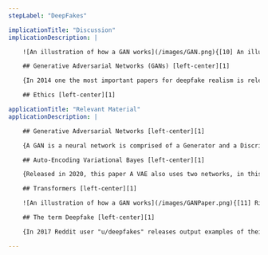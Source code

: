 ```yaml
---
stepLabel: "DeepFakes"

implicationTitle: "Discussion"
implicationDescription: |

    ![An illustration of how a GAN works](/images/GAN.png){[10] An illustration of how a GAN works}[right][1]

    ## Generative Adversarial Networks (GANs) [left-center][1]

    {In 2014 one the most important papers for deepfake realism is released, titled “Generative Adversarial Networks”, this paper has been cited over 70,000 times according to google scholar. GANs are also used in the detection process, as they can leave behind identifiable "fingerprints"}[left-center][1]

    ## Ethics [left-center][1]

applicationTitle: "Relevant Material"
applicationDescription: |

    ## Generative Adversarial Networks [left-center][1]

    {A GAN is a neural network is comprised of a Generator and a Discriminator, the Generator model creates the synthetic media, and the Discriminator model tries to differentiate between the generated and real media. GANs are also used in the detection process, as they can leave behind identifiable "fingerprints".}[left-center][1]

    ## Auto-Encoding Variational Bayes [left-center][1]

    {Released in 2020, this paper A VAE also uses two networks, in this case an Encoder and a Decoder. The first compresses input data into a efficient but human unreadable format. The second tries to recreate the original data from the compressed data. To apply this to deepfakes, the encoder is trained on the first subject and the decoder on the second. This will then try recreate the second subject onto image of the first subject. }[left-center][1]

    ## Transformers [left-center][1]

    ![An illustration of how a GAN works](/images/GANPaper.png){[11] Rightmost column shows the nearest training example of the neighboring sample, in order to demonstrate that the model has not memorized the training set. Dataset is the Toronto Face Database.}[right][1]

    ## The term Deepfake [left-center][1]

    {In 2017 Reddit user "u/deepfakes" releases output examples of their face-swapping software, sadly in the form of celebrities faces in pornagraphic videos. This began the popularisation of the term Deepfake, which has since been added to the Oxford Dictionary. The impressive part of this achievement was that this was the first time this was done using open source resources and on a home desktop. Less than a year after "u/deepfakes" started posting to reddit, a sepearte account "u/deepfakeapp" created and released an application that would allow anyone to create deepfakes. This program was called FakeApp and although based on the "u/deepfakes" model, FakeApp was created seperately. [12] }[left-center][1]

---
```

